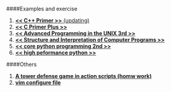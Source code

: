 ####Examples and exercise
1. [**<< C++ Primer >>** (updating)](https://github.com/zpoint/Reading-Exercises-Notes/tree/master/C%2B%2B%20Primer)
2. [**<< C Primer Plus >>**](https://github.com/zpoint/Reading-Exercises-Notes/tree/master/C_Primer_Plus)
3. [**<< Advanced Programming in the UNIX 3rd >>**](https://github.com/zpoint/Reading-Exercises-Notes/tree/master/apue)
4. [**<< Structure and Interpretation of Computer Programs >>**](https://github.com/zpoint/Reading-Exercises-Notes/tree/master/SICP)
5. [**<< core python programming 2nd >>**](https://github.com/zpoint/Reading-Exercises-Notes/tree/master/core_python_programming)
6. [**<< high peformance python >>**](https://github.com/zpoint/Reading-Exercises-Notes/tree/master/high_peformance_python)

####Others
1.  [**A tower defense game in action scripts (homw work)**](https://github.com/zpoint/Reading-Exercises-Notes/tree/master/tower_defense)
2. [**vim configure file**](https://github.com/zpoint/Reading-Exercises-Notes/tree/master/vim_conf)
